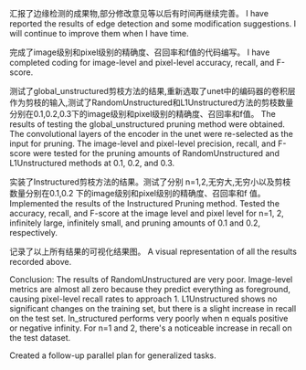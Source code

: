 汇报了边缘检测的成果物,部分修改意见等以后有时间再继续完善。
I have reported the results of edge detection and some modification suggestions. I will continue to improve them when I have time.

完成了image级别和pixel级别的精确度、召回率和f值的代码编写。
I have completed coding for image-level and pixel-level accuracy, recall, and F-score.

测试了global_unstructured剪枝方法的结果,重新选取了unet中的编码器的卷积层作为剪枝的输入,测试了RandomUnstructured和L1Unstructured方法的剪枝数量分别在0.1,0.2,0.3下的image级别和pixel级别的精确度、召回率和f值。
The results of testing the global_unstructured pruning method were obtained. The convolutional layers of the encoder in the unet were re-selected as the input for pruning. The image-level and pixel-level precision, recall, and F-score were tested for the pruning amounts of RandomUnstructured and L1Unstructured methods at 0.1, 0.2, and 0.3.

实装了Instructured剪枝方法的结果。测试了分别
n=1,2,无穷大,无穷小以及剪枝数量分别在0.1,0.2
下的image级别和pixel级别的精确度、召回率和f
值。
Implemented the results of the Instructured Pruning method. Tested the accuracy, recall, and F-score at the image level and pixel level for n=1, 2, infinitely large, infinitely small, and pruning amounts of 0.1 and 0.2, respectively.

记录了以上所有结果的可视化结果图。
A visual representation of all the results recorded above.

Conclusion: The results of RandomUnstructured are very poor. Image-level metrics are almost all zero because they predict everything as foreground, causing pixel-level recall rates to approach 1. L1Unstructured shows no significant changes on the training set, but there is a slight increase in recall on the test set. In_structured performs very poorly when n equals positive or negative infinity. For n=1 and 2, there's a noticeable increase in recall on the test dataset.

Created a follow-up parallel plan for generalized tasks.
